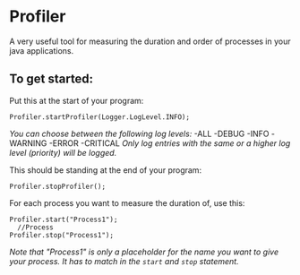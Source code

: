 Profiler
========

A very useful tool for measuring the duration and order of processes in your java applications.

To get started:
-------

Put this at the start of your program:
```
Profiler.startProfiler(Logger.LogLevel.INFO);
```
_You can choose between the following log levels:_
-ALL
-DEBUG
-INFO
-WARNING
-ERROR
-CRITICAL
_Only log entries with the same or a higher log level (priority) will be logged._

This should be standing at the end of your program:
```
Profiler.stopProfiler();
```

For each process you want to measure the duration of, use this:
```
Profiler.start("Process1");
  //Process
Profiler.stop("Process1");
```
_Note that "Process1" is only a placeholder for the name you want to give your process. It has to match in the `start` and `stop` statement._
